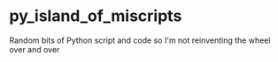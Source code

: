 # py_island_of_miscripts
Random bits of Python script and code so I'm not reinventing the wheel over and over
